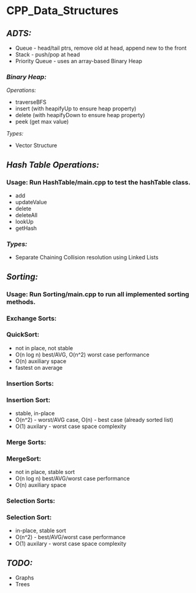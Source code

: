 CPP_Data_Structures
===================

## *ADTS:*
- Queue - head/tail ptrs, remove old at head, append new to the front
- Stack - push/pop at head
- Priority Queue - uses an array-based Binary Heap

### *Binary Heap:*
*Operations:*
- traverseBFS
- insert (with heapifyUp to ensure heap property)
- delete (with heapifyDown to ensure heap property)
- peek (get max value)

*Types:*
- Vector Structure

## *Hash Table Operations:*
### Usage: Run HashTable/main.cpp to test the hashTable class.
- add
- updateValue
- delete
- deleteAll
- lookUp
- getHash

### *Types:*
- Separate Chaining Collision resolution using Linked Lists

## *Sorting:*
### Usage: Run Sorting/main.cpp to run all implemented sorting methods.

### Exchange Sorts:
### QuickSort:
- not in place, not stable
- O(n log n) best/AVG, O(n^2) worst case performance
- O(n) auxiliary space
- fastest on average

### Insertion Sorts:
### Insertion Sort:
- stable, in-place
- O(n^2) - worst/AVG case, O(n) - best case (already sorted list)
- O(1) auxilary - worst case space complexity

### Merge Sorts:
### MergeSort:
- not in place, stable sort
- O(n log n) best/AVG/worst case performance
- O(n) auxiliary space

### Selection Sorts:
### Selection Sort:
- in-place, stable sort
- O(n^2) - best/AVG/worst case performance
- O(1) auxilary - worst case space complexity

## *TODO:*
- Graphs
- Trees
